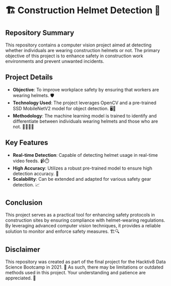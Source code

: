 # 🏗️ Construction Helmet Detection 🚧

## Repository Summary

This repository contains a computer vision project aimed at detecting whether individuals are wearing construction helmets or not. The primary objective of this project is to enhance safety in construction work environments and prevent unwanted incidents.

## Project Details

- **Objective**: To improve workplace safety by ensuring that workers are wearing helmets. 🛡️
- **Technology Used**: The project leverages OpenCV and a pre-trained SSD MobileNetV2 model for object detection. 🖥️🤖
- **Methodology**: The machine learning model is trained to identify and differentiate between individuals wearing helmets and those who are not. 👷‍♂️👷‍♀️

## Key Features

- **Real-time Detection**: Capable of detecting helmet usage in real-time video feeds. 📹⏱️
- **High Accuracy**: Utilizes a robust pre-trained model to ensure high detection accuracy. 🎯
- **Scalability**: Can be extended and adapted for various safety gear detection. 📈

## Conclusion

This project serves as a practical tool for enhancing safety protocols in construction sites by ensuring compliance with helmet-wearing regulations. By leveraging advanced computer vision techniques, it provides a reliable solution to monitor and enforce safety measures. 🏗️🔍

## Disclaimer

This repository was created as part of the final project for the Hacktiv8 Data Science Bootcamp in 2021. 📅 As such, there may be limitations or outdated methods used in this project. Your understanding and patience are appreciated. 🙏
